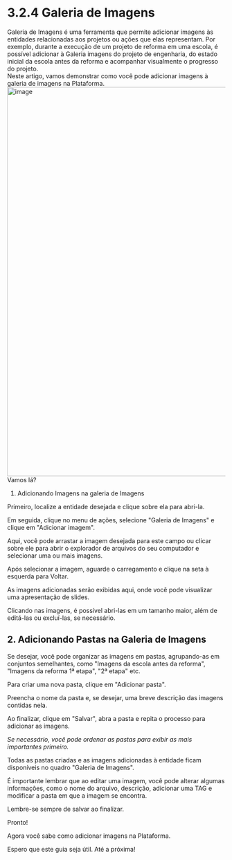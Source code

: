 # 3.2.4 Galeria de Imagens

Galeria de Imagens é uma ferramenta que permite adicionar imagens às entidades relacionadas aos projetos ou ações que elas representam. Por exemplo, durante a execução de um projeto de reforma em uma escola, é possível adicionar à Galeria imagens do projeto de engenharia, do estado inicial da escola antes da reforma e acompanhar visualmente o progresso do projeto.  
Neste artigo, vamos demonstrar como você pode adicionar imagens à galeria de imagens na Plataforma.
[<img width="1600" height="900" alt="image" src="https://github.com/user-attachments/assets/44baa775-e478-471a-8bb0-91f97e336fa1" />](https://drive.google.com/file/d/1S5nnQuV8ZG3EwTUAfL0VxH7mRbAMWJOz/preview?autoplay=1)
Vamos lá?

1. Adicionando Imagens na galeria de Imagens

Primeiro, localize a entidade desejada e clique sobre ela para abri-la.

Em seguida, clique no menu de ações, selecione "Galeria de Imagens" e clique em "Adicionar imagem".

Aqui, você pode arrastar a imagem desejada para este campo ou clicar sobre ele para abrir o explorador de arquivos do seu computador e selecionar uma ou mais imagens.

Após selecionar a imagem, aguarde o carregamento e clique na seta à esquerda para Voltar.

As imagens adicionadas serão exibidas aqui, onde você pode visualizar uma apresentação de slides.

Clicando nas imagens, é possível abri-las em um tamanho maior, além de editá-las ou excluí-las, se necessário.

## 2. Adicionando Pastas na Galeria de Imagens

Se desejar, você pode organizar as imagens em pastas, agrupando-as em conjuntos semelhantes, como "Imagens da escola antes da reforma", "Imagens da reforma 1ª etapa", "2ª etapa" etc.

Para criar uma nova pasta, clique em "Adicionar pasta".

Preencha o nome da pasta e, se desejar, uma breve descrição das imagens contidas nela.

Ao finalizar, clique em "Salvar", abra a pasta e repita o processo para adicionar as imagens.

_Se necessário, você pode ordenar as pastas para exibir as mais importantes primeiro._

Todas as pastas criadas e as imagens adicionadas à entidade ficam disponíveis no quadro "Galeria de Imagens".

É importante lembrar que ao editar uma imagem, você pode alterar algumas informações, como o nome do arquivo, descrição, adicionar uma TAG e modificar a pasta em que a imagem se encontra.

Lembre-se sempre de salvar ao finalizar.

Pronto!

Agora você sabe como adicionar imagens na Plataforma.

Espero que este guia seja útil. Até a próxima!

